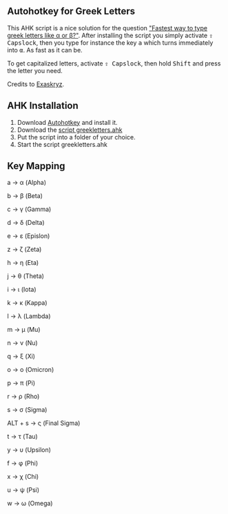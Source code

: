 ## Autohotkey for Greek Letters

This AHK script is a nice solution for the question ["Fastest way to type greek letters like α or β?"](https://superuser.com/q/936999/169199). After installing the script you simply activate <kbd>⇪ Capslock</kbd>, then you type for instance the key <kbd>a</kbd> which turns immediately into <kbd>α</kbd>. As fast as it can be. 

To get capitalized letters, activate <kbd>⇪ Capslock</kbd>, then hold <kbd>Shift</kbd> and press the letter you need. 

Credits to [Exaskryz](https://autohotkey.com/boards/viewtopic.php?f=5&t=25218).

## AHK Installation

  1. Download [Autohotkey](https://www.autohotkey.com/download/) and install it. 
  2. Download the [script greekletters.ahk](https://raw.githubusercontent.com/q2apro/ahk_greekletters/master/greekletters.ahk)
  3. Put the script into a folder of your choice. 
  4. Start the script greekletters.ahk 

## Key Mapping 

a → α (Alpha)

b → β (Beta)

c → γ (Gamma)

d → δ (Delta)

e → ε (Epislon)

z → ζ (Zeta)

h → η (Eta)

j → θ (Theta)

i → ι (Iota)

k → κ (Kappa)

l → λ (Lambda)

m → μ (Mu)

n → ν (Nu)

q → ξ (Xi)

o → ο (Omicron)

p → π (Pi)

r → ρ (Rho)

s → σ (Sigma)

ALT + s → ς (Final Sigma)

t → τ (Tau)

y → υ (Upsilon)

f → φ (Phi)

x → χ (Chi)

u → ψ (Psi)

w → ω (Omega)
